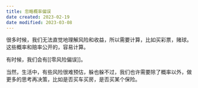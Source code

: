 ```yaml
---
title: 忽略概率偏误
date created: 2023-02-19
date modified: 2023-03-08
---
```


很多时候，我们无法直觉地理解风险和收益，所以需要计算，比如买彩票，赌球。这些概率和赔率公开的，容易计算。

有时候，我们会有[[零风险偏误]]。

当然，生活中，有些风险很难预估，躲也躲不过，我们也许需要除了概率以外，做更多的思考再决策，比如是否买车买房，是否买某个保险。
